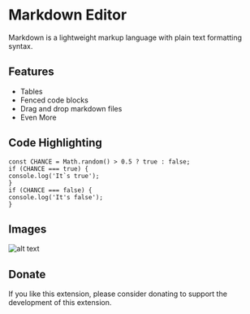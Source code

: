 <!DOCTYPE html>
<html>
<head>
  <title></title>
  <meta name="GENERATOR" content="github.com/gomarkdown/markdown markdown processor for Go">
  <meta charset="utf-8">
</head>
<body>

<h1 id="markdown-editor">Markdown Editor</h1>

<p>Markdown is a lightweight markup language with plain text formatting syntax.</p>

<h2 id="features">Features</h2>

<ul>
<li>Tables</li>
<li>Fenced code blocks</li>
<li>Drag and drop markdown files</li>
<li>Even More</li>
</ul>

<h2 id="code-highlighting">Code Highlighting</h2>

<pre><code class="language-javascript">const CHANCE = Math.random() &gt; 0.5 ? true : false; 
if (CHANCE === true) { 
console.log('It`s true'); 
} 
if (CHANCE === false) { 
console.log('It's false'); 
} 
</code></pre>

<h2 id="images">Images</h2>

<p><img src="https://i.ytimg.com/vi/esBYZjbz1zw/maxresdefault.jpg" alt="alt text" title="Ken Block rip" /></p>

<h2 id="donate">Donate</h2>

<p>If you like this extension, please consider donating to support the development of this extension.</p>

</body>
</html>
